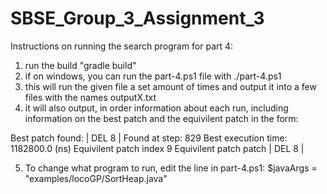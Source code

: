 # SBSE_Group_3_Assignment_3

Instructions on running the search program for part 4:

1. run the build "gradle build"
2. if on windows, you can run the part-4.ps1 file with ./part-4.ps1
3. this will run the given file a set amount of times and output it into a few files with the names outputX.txt
4. it will also output, in order information about each run, including information on the best patch and the equivilent patch in the form:

Best patch found: | DEL 8 |
Found at step: 829
Best execution time: 1182800.0 (ns) 
Equivilent patch index 9
Equivilent patch patch | DEL 8 |

5. To change what program to run, edit the line in part-4.ps1: $javaArgs = "examples/locoGP/SortHeap.java"